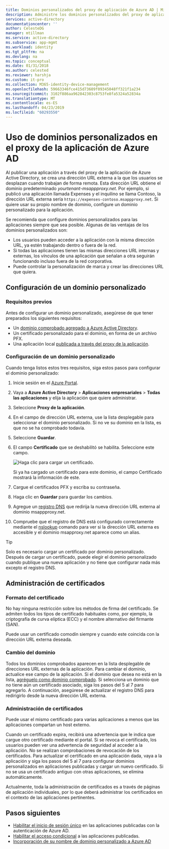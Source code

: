 ```yaml
---
title: Dominios personalizados del proxy de aplicación de Azure AD | Microsoft Docs
description: Administre los dominios personalizados del proxy de aplicación de Azure AD para que la dirección URL de la aplicación sea la mismo independientemente de dónde accedan los usuarios.
services: active-directory
documentationcenter: ''
author: CelesteDG
manager: mtillman
ms.service: active-directory
ms.subservice: app-mgmt
ms.workload: identity
ms.tgt_pltfrm: na
ms.devlang: na
ms.topic: conceptual
ms.date: 01/31/2018
ms.author: celested
ms.reviewer: harshja
ms.custom: it-pro
ms.collection: M365-identity-device-management
ms.openlocfilehash: 59663346fce415d73609f09345048ff321f1a234
ms.sourcegitcommit: 3102f886aa962842303c8753fe8fa5324a52834a
ms.translationtype: MT
ms.contentlocale: es-ES
ms.lasthandoff: 04/23/2019
ms.locfileid: "60293550"
---
```

# <a name="working-with-custom-domains-in-azure-ad-application-proxy"></a>Uso de dominios personalizados en el proxy de la aplicación de Azure AD

Al publicar una aplicación a través del proxy de la aplicación de Azure Active Directory, se crea una dirección URL externa a la que los usuarios se desplazan cuando trabajan de forma remota. Esta dirección URL obtiene el dominio predeterminado *yourtenant-msappproxy.net*. Por ejemplo, si publicó una aplicación llamada Expenses y el inquilino se llama Contoso, la dirección URL externa sería `https://expenses-contoso.msappproxy.net`. Si quiere usar su propio nombre de dominio, configure un dominio personalizado para la aplicación. 

Se recomienda que configure dominios personalizados para las aplicaciones siempre que sea posible. Algunas de las ventajas de los dominios personalizados son:

- Los usuarios pueden acceder a la aplicación con la misma dirección URL, ya estén trabajando dentro o fuera de la red.
- Si todas las aplicaciones tienen las mismas direcciones URL internas y externas, los vínculos de una aplicación que señalan a otra seguirán funcionando incluso fuera de la red corporativa. 
- Puede controlar la personalización de marca y crear las direcciones URL que quiera. 


## <a name="configure-a-custom-domain"></a>Configuración de un dominio personalizado

### <a name="prerequisites"></a>Requisitos previos

Antes de configurar un dominio personalizado, asegúrese de que tener preparados los siguientes requisitos: 
- Un [dominio comprobado agregado a Azure Active Directory](../fundamentals/add-custom-domain.md).
- Un certificado personalizado para el dominio, en forma de un archivo PFX. 
- Una aplicación local [publicada a través del proxy de la aplicación](application-proxy-add-on-premises-application.md).

### <a name="configure-your-custom-domain"></a>Configuración de un dominio personalizado

Cuando tenga listos estos tres requisitos, siga estos pasos para configurar el dominio personalizado:

1. Inicie sesión en el [Azure Portal](https://portal.azure.com).
2. Vaya a **Azure Active Directory** > **Aplicaciones empresariales** > **Todas las aplicaciones** y elija la aplicación que quiere administrar.
3. Seleccione **Proxy de la aplicación**. 
4. En el campo de dirección URL externa, use la lista desplegable para seleccionar el dominio personalizado. Si no ve su dominio en la lista, es que no se ha comprobado todavía. 
5. Seleccione **Guardar**.
5. El campo **Certificado** que se deshabilitó se habilita. Seleccione este campo. 

   ![Haga clic para cargar un certificado.](./media/application-proxy-configure-custom-domain/certificate.png)

   Si ya ha cargado un certificado para este dominio, el campo Certificado mostrará la información de este. 

6. Cargue el certificados PFX y escriba su contraseña. 
7. Haga clic en **Guardar** para guardar los cambios. 
8. Agregue un [registro DNS](../../dns/dns-operations-recordsets-portal.md) que redirija la nueva dirección URL externa al dominio msappproxy.net.
9. Compruebe que el registro de DNS está configurado correctamente mediante el [nslookup](https://social.technet.microsoft.com/wiki/contents/articles/29184.nslookup-for-beginners.aspx) comando para ver si la dirección URL externa es accesible y el dominio msapproxy.net aparece como un alias.

>[!TIP] 
>Solo es necesario cargar un certificado por dominio personalizado. Después de cargar un certificado, puede elegir el dominio personalizado cuando publique una nueva aplicación y no tiene que configurar nada más excepto el registro DNS. 

## <a name="manage-certificates"></a>Administración de certificados

### <a name="certificate-format"></a>Formato del certificado
No hay ninguna restricción sobre los métodos de firma del certificado. Se admiten todos los tipos de certificado habituales como, por ejemplo, la criptografía de curva elíptica (ECC) y el nombre alternativo del firmante (SAN). 

Puede usar un certificado comodín siempre y cuando este coincida con la dirección URL externa deseada. 

### <a name="changing-the-domain"></a>Cambio del dominio
Todos los dominios comprobados aparecen en la lista desplegable de direcciones URL externas de la aplicación. Para cambiar el dominio, actualice ese campo de la aplicación. Si el dominio que desea no está en la lista, [agréguelo como dominio comprobado](../fundamentals/add-custom-domain.md). Si selecciona un dominio que no tiene aún un certificado asociado, siga los pasos del 5 al 7 para agregarlo. A continuación, asegúrese de actualizar el registro DNS para redirigirlo desde la nueva dirección URL externa. 

### <a name="certificate-management"></a>Administración de certificados
Puede usar el mismo certificado para varias aplicaciones a menos que las aplicaciones compartan un host externo. 

Cuando un certificado expira, recibirá una advertencia que le indica que cargue otro certificado mediante el portal. Si se revoca el certificado, los usuarios pueden ver una advertencia de seguridad al acceder a la aplicación. No se realizan comprobaciones de revocación de los certificados.  Para actualizar el certificado en una aplicación dada, vaya a la aplicación y siga los pasos del 5 al 7 para configurar dominios personalizados en aplicaciones publicadas y cargar un nuevo certificado. Si no se usa un certificado antiguo con otras aplicaciones, se elimina automáticamente. 

Actualmente, toda la administración de certificados es a través de páginas de aplicación individuales, por lo que deberá administrar los certificados en el contexto de las aplicaciones pertinentes. 

## <a name="next-steps"></a>Pasos siguientes
* [Habilitar el inicio de sesión único](application-proxy-configure-single-sign-on-with-kcd.md) en las aplicaciones publicadas con la autenticación de Azure AD.
* [Habilitar el acceso condicional](application-proxy-integrate-with-sharepoint-server.md) a las aplicaciones publicadas.
* [Incorporación de su nombre de dominio personalizado a Azure AD](../fundamentals/add-custom-domain.md)


